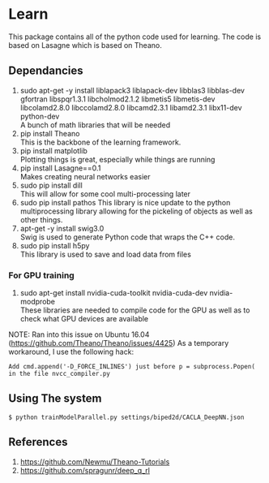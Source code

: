 # Learn

This package contains all of the python code used for learning. The code is based
on Lasagne which is based on Theano.

## Dependancies

 1. sudo apt-get -y install liblapack3 liblapack-dev libblas3 libblas-dev gfortran libspqr1.3.1 libcholmod2.1.2 libmetis5 libmetis-dev libcolamd2.8.0 libccolamd2.8.0 libcamd2.3.1 libamd2.3.1 libx11-dev python-dev  
     A bunch of math libraries that will be needed
 2. pip install Theano  
     This is the backbone of the learning framework.
 3. pip install matplotlib  
       Plotting things is great, especially while things are running
 4. pip install Lasagne==0.1  
      Makes creating neural networks easier
 5. sudo pip install dill  
     This will allow for some cool multi-processing later
 6. sudo pip install pathos
	 This library is nice update to the python multiprocessing library allowing
for the pickeling of objects as well as other things.
 7. apt-get -y install  swig3.0  
	Swig is used to generate Python code that wraps the C++ code.
 8. sudo pip install h5py  
	This library is used to save and load data from files

### For GPU training

 1. sudo apt-get install nvidia-cuda-toolkit nvidia-cuda-dev nvidia-modprobe  
	These libraries are needed to compile code for the GPU as well as to check what GPU devices are available

NOTE: Ran into this issue on Ubuntu 16.04 (https://github.com/Theano/Theano/issues/4425)
As a temporary workaround, I use the following hack:

    Add cmd.append('-D_FORCE_INLINES') just before p = subprocess.Popen( in the file nvcc_compiler.py


## Using The system

	$ python trainModelParallel.py settings/biped2d/CACLA_DeepNN.json

## References

 1. https://github.com/Newmu/Theano-Tutorials
 2. https://github.com/spragunr/deep_q_rl
